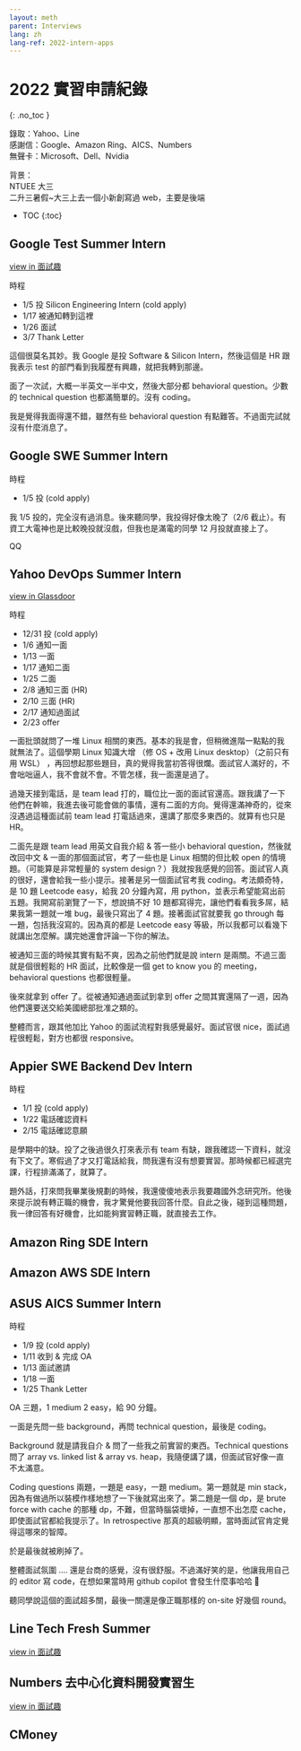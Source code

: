 ```yaml
---
layout: meth
parent: Interviews
lang: zh
lang-ref: 2022-intern-apps
---
```


# 2022 實習申請紀錄
{: .no_toc }

錄取：Yahoo、Line  
感謝信：Google、Amazon Ring、AICS、Numbers  
無聲卡：Microsoft、Dell、Nvidia  

背景：  
NTUEE 大三  
二升三暑假~大三上去一個小新創寫過 web，主要是後端

- TOC
{:toc}

## Google Test Summer Intern

[view in 面試趣](https://interview.tw/i/6223c0efd07df264a25fc413)

時程

- 1/5 投 Silicon Engineering Intern (cold apply)
- 1/17 被通知轉到這裡
- 1/26 面試
- 3/7 Thank Letter

這個很莫名其妙。我 Google 是投 Software & Silicon Intern，然後這個是 HR 跟我表示 test 的部門看到我履歷有興趣，就把我轉到那邊。

面了一次試，大概一半英文一半中文，然後大部分都 behavioral question。少數的 technical question 也都滿簡單的。沒有 coding。

我是覺得我面得還不錯，雖然有些 behavioral question 有點難答。不過面完試就沒有什麼消息了。

## Google SWE Summer Intern

時程

- 1/5 投 (cold apply)

我 1/5 投的，完全沒有過消息。後來聽同學，我投得好像太晚了（2/6 截止）。有資工大電神也是比較晚投就沒戲，但我也是滿電的同學 12 月投就直接上了。

QQ

## Yahoo DevOps Summer Intern

[view in Glassdoor](https://www.glassdoor.com/Interview/61420153)

時程

- 12/31 投 (cold apply)
- 1/6 通知一面
- 1/13 一面
- 1/17 通知二面
- 1/25 二面
- 2/8 通知三面 (HR)
- 2/10 三面 (HR)
- 2/17 通知過面試
- 2/23 offer

一面批頭就問了一堆 Linux 相關的東西。基本的我是會，但稍微進階一點點的我就無法了。這個學期 Linux 知識大增 （修 OS + 改用 Linux desktop）（之前只有用 WSL） ，再回想起那些題目，真的覺得我當初答得很爛。面試官人滿好的，不會咄咄逼人，我不會就不會。不管怎樣，我一面還是過了。

過幾天接到電話，是 team lead 打的，職位比一面的面試官還高。跟我講了一下他們在幹嘛，我進去後可能會做的事情，還有二面的方向。覺得還滿神奇的，從來沒遇過這種面試前 team lead 打電話過來，還講了那麼多東西的。就算有也只是 HR。

二面先是跟 team lead 用英文自我介紹 & 答一些小 behavioral question，然後就改回中文 & 一面的那個面試官，考了一些也是 Linux 相關的但比較 open 的情境題。（可能算是非常輕量的 system design？）我就按我感覺的回答。面試官人真的很好，還會給我一些小提示。接著是另一個面試官考我 coding。考法頗奇特，是 10 題 Leetcode easy，給我 20 分鐘內寫，用 python，並表示希望能寫出前五題。我開寫前瀏覽了一下，想說搞不好 10 題都寫得完，讓他們看看我多屌，結果我第一題就一堆 bug，最後只寫出了 4 題。接著面試官就要我 go through 每一題，包括我沒寫的。因為真的都是 Leetcode easy 等級，所以我都可以看幾下就講出怎麼解。講完她還會評論一下你的解法。

被通知三面的時候其實有點不爽，因為之前他們就是說 intern 是兩關。不過三面就是個很輕鬆的 HR 面試，比較像是一個 get to know you 的 meeting，behavioral questions 也都很輕量。

後來就拿到 offer 了。從被通知通過面試到拿到 offer 之間其實還隔了一週，因為他們還要送交給美國總部批准之類的。

整體而言，跟其他加比 Yahoo 的面試流程對我感覺最好。面試官很 nice，面試過程很輕鬆，對方也都很 responsive。

## Appier SWE Backend Dev Intern

時程

- 1/1 投 (cold apply)
- 1/22 電話確認資料
- 2/15 電話確認意願

是學期中的缺。投了之後過很久打來表示有 team 有缺，跟我確認一下資料，就沒有下文了。寒假過了才又打電話給我，問我還有沒有想要實習。那時候都已經選完課，行程排滿滿了，就算了。

題外話，打來問我畢業後規劃的時候，我還傻傻地表示我要趣國外念研究所。他後來提示說有轉正職的機會，我才驚覺他要我回答什麼。自此之後，碰到這種問題，我一律回答有好機會，比如能夠實習轉正職，就直接去工作。

## Amazon Ring SDE Intern

## Amazon AWS SDE Intern

## ASUS AICS Summer Intern

時程

- 1/9 投 (cold apply)
- 1/11 收到 & 完成 OA
- 1/13 面試邀請
- 1/18 一面
- 1/25 Thank Letter

OA 三題，1 medium 2 easy，給 90 分鐘。

一面是先問一些 background，再問 technical question，最後是 coding。

Background 就是請我自介 & 問了一些我之前實習的東西。Technical questions 問了 array vs. linked list & array vs. heap，我隨便講了講，但面試官好像一直不太滿意。

Coding questions 兩題，一題是 easy，一題 medium。第一題就是 min stack，因為有做過所以裝模作樣地想了一下後就寫出來了。第二題是一個 dp，是 brute force with cache 的那種 dp，不難，但當時腦袋壞掉，一直想不出怎麼 cache，即使面試官都給我提示了。In retrospective 那真的超級明顯，當時面試官肯定覺得這哪來的智障。

於是最後就被刷掉了。

整體面試氛圍 .... 還是台商的感覺，沒有很舒服。不過滿好笑的是，他讓我用自己的 editor 寫 code，在想如果當時用 github copilot 會發生什麼事哈哈 🤣

聽同學說這個的面試超多關，最後一關還是像正職那樣的 on-site 好幾個 round。

## Line Tech Fresh Summer

[view in 面試趣](https://interview.tw/i/628133de3a14926a6818e244)

## Numbers 去中心化資料開發實習生

[view in 面試趣](https://interview.tw/i/62813979917b696f0b013423)

## CMoney